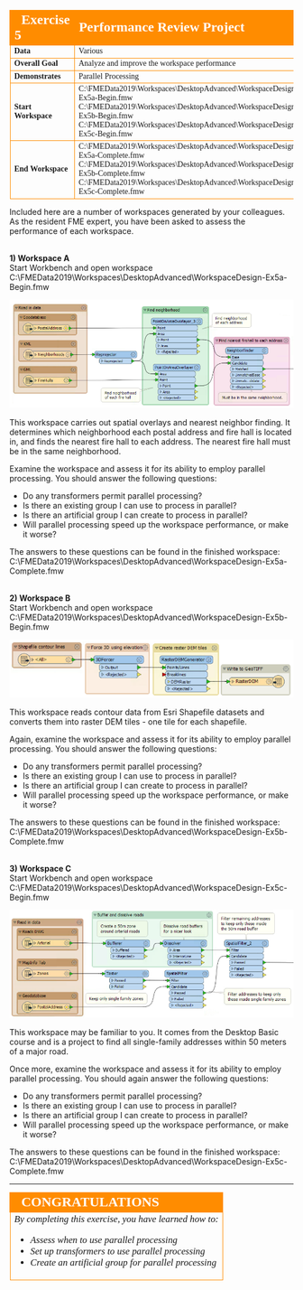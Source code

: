 <!--Exercise Section-->


<table style="border-spacing: 0px;border-collapse: collapse;font-family:serif">
<tr>
<td style="vertical-align:middle;background-color:darkorange;border: 2px solid darkorange">
<i class="fa fa-cogs fa-lg fa-pull-left fa-fw" style="color:white;padding-right: 12px;vertical-align:text-top"></i>
<span style="color:white;font-size:x-large;font-weight: bold">Exercise 5</span>
</td>
<td style="border: 2px solid darkorange;background-color:darkorange;color:white">
<span style="color:white;font-size:x-large;font-weight: bold">Performance Review Project</span>
</td>
</tr>

<tr>
<td style="border: 1px solid darkorange; font-weight: bold">Data</td>
<td style="border: 1px solid darkorange">Various</td>
</tr>

<tr>
<td style="border: 1px solid darkorange; font-weight: bold">Overall Goal</td>
<td style="border: 1px solid darkorange">Analyze and improve the workspace performance</td>
</tr>

<tr>
<td style="border: 1px solid darkorange; font-weight: bold">Demonstrates</td>
<td style="border: 1px solid darkorange">Parallel Processing</td>
</tr>

<tr>
<td style="border: 1px solid darkorange; font-weight: bold">Start Workspace</td>
<td style="border: 1px solid darkorange">C:\FMEData2019\Workspaces\DesktopAdvanced\WorkspaceDesign-Ex5a-Begin.fmw<br>C:\FMEData2019\Workspaces\DesktopAdvanced\WorkspaceDesign-Ex5b-Begin.fmw<br>C:\FMEData2019\Workspaces\DesktopAdvanced\WorkspaceDesign-Ex5c-Begin.fmw</td>
</tr>

<tr>
<td style="border: 1px solid darkorange; font-weight: bold">End Workspace</td>
<td style="border: 1px solid darkorange">C:\FMEData2019\Workspaces\DesktopAdvanced\WorkspaceDesign-Ex5a-Complete.fmw<br>C:\FMEData2019\Workspaces\DesktopAdvanced\WorkspaceDesign-Ex5b-Complete.fmw<br>C:\FMEData2019\Workspaces\DesktopAdvanced\WorkspaceDesign-Ex5c-Complete.fmw</td>
</tr>

</table>


Included here are a number of workspaces generated by your colleagues. As the resident FME expert, you have been asked to assess the performance of each workspace.


<br>**1) Workspace A**
<br>Start Workbench and open workspace C:\FMEData2019\Workspaces\DesktopAdvanced\WorkspaceDesign-Ex5a-Begin.fmw

![](./Images/Img2.239.Ex5.WorkspaceA.png)

This workspace carries out spatial overlays and nearest neighbor finding. It determines which neighborhood each postal address and fire hall is located in, and finds the nearest fire hall to each address. The nearest fire hall must be in the same neighborhood.

Examine the workspace and assess it for its ability to employ parallel processing. You should answer the following questions:

- Do any transformers permit parallel processing?
- Is there an existing group I can use to process in parallel?
- Is there an artificial group I can create to process in parallel?
- Will parallel processing speed up the workspace performance, or make it worse?

The answers to these questions can be found in the finished workspace: C:\FMEData2019\Workspaces\DesktopAdvanced\WorkspaceDesign-Ex5a-Complete.fmw



<br>**2) Workspace B**
<br>Start Workbench and open workspace C:\FMEData2019\Workspaces\DesktopAdvanced\WorkspaceDesign-Ex5b-Begin.fmw

![](./Images/Img2.240.Ex5.WorkspaceB.png)

This workspace reads contour data from Esri Shapefile datasets and converts them into raster DEM tiles - one tile for each shapefile.

Again, examine the workspace and assess it for its ability to employ parallel processing. You should answer the following questions:

- Do any transformers permit parallel processing?
- Is there an existing group I can use to process in parallel?
- Is there an artificial group I can create to process in parallel?
- Will parallel processing speed up the workspace performance, or make it worse?

The answers to these questions can be found in the finished workspace: C:\FMEData2019\Workspaces\DesktopAdvanced\WorkspaceDesign-Ex5b-Complete.fmw



<br>**3) Workspace C**
<br>Start Workbench and open workspace C:\FMEData2019\Workspaces\DesktopAdvanced\WorkspaceDesign-Ex5c-Begin.fmw

![](./Images/Img2.241.Ex5.WorkspaceC.png)

This workspace may be familiar to you. It comes from the Desktop Basic course and is a project to find all single-family addresses within 50 meters of a major road.

Once more, examine the workspace and assess it for its ability to employ parallel processing. You should again answer the following questions:

- Do any transformers permit parallel processing?
- Is there an existing group I can use to process in parallel?
- Is there an artificial group I can create to process in parallel?
- Will parallel processing speed up the workspace performance, or make it worse?

The answers to these questions can be found in the finished workspace: C:\FMEData2019\Workspaces\DesktopAdvanced\WorkspaceDesign-Ex5c-Complete.fmw

---

<!--Exercise Congratulations Section--> 

<table style="border-spacing: 0px">
<tr>
<td style="vertical-align:middle;background-color:darkorange;border: 2px solid darkorange">
<i class="fa fa-thumbs-o-up fa-lg fa-pull-left fa-fw" style="color:white;padding-right: 12px;vertical-align:text-top"></i>
<span style="color:white;font-size:x-large;font-weight: bold;font-family:serif">CONGRATULATIONS</span>
</td>
</tr>

<tr>
<td style="border: 1px solid darkorange">
<span style="font-family:serif; font-style:italic; font-size:larger">
By completing this exercise, you have learned how to:
<ul><li>Assess when to use parallel processing</li>
<li>Set up transformers to use parallel processing</li>
<li>Create an artificial group for parallel processing</li></ul>
</span>
</td>
</tr>
</table>
